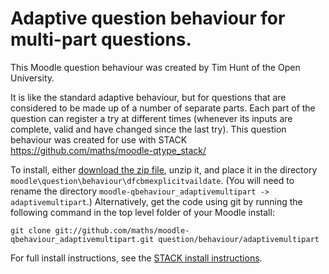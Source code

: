# Adaptive question behaviour for multi-part questions.

This Moodle question behaviour was created by Tim Hunt of the Open University.

It is like the standard adaptive behaviour, but for questions that are considered
to be made up of a number of separate parts. Each part of the question can register
a try at different times (whenever its inputs are complete, valid and have changed
since the last try). This question behaviour was created for use with STACK
https://github.com/maths/moodle-qtype_stack/

To install, either [download the zip file](https://github.com/maths/moodle-qbehaviour_adaptivemultipart/zipball/master),
unzip it, and place it in the directory `moodle\question\behaviour\dfcbmexplicitvaildate`.
(You will need to rename the directory `moodle-qbehaviour_adaptivemultipart -> adaptivemultipart`.)
Alternatively, get the code using git by running the following command in the
top level folder of your Moodle install:

    git clone git://github.com/maths/moodle-qbehaviour_adaptivemultipart.git question/behaviour/adaptivemultipart

For full install instructions, see the [STACK install instructions](https://github.com/maths/moodle-qtype_stack/blob/master/doc/en/Installation/index.md).
